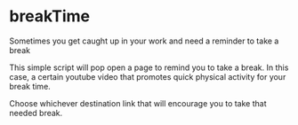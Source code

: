 # breakTime
Sometimes you get caught up in your work and need a reminder to take a break

This simple script will pop open a page to remind you to take a break.  In this case, a certain youtube video that promotes
quick physical activity for your break time.  

Choose whichever destination link that will encourage you to take that needed break.
